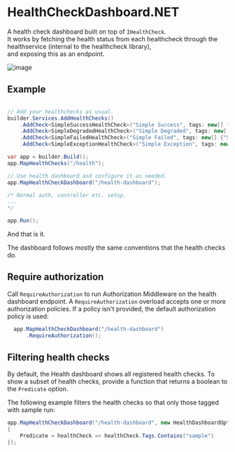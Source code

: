 # HealthCheckDashboard.NET
A health check dashboard built on top of `IHealthCheck`.  
It works by fetching the health status from each healthcheck through the healthservice (internal to the healthcheck library),  
and exposing this as an endpoint.

![image](https://github.com/user-attachments/assets/db688134-e2d8-495e-a208-a906ca2c7c5a)
 
## Example
```csharp

// Add your healthchecks as usual. 
builder.Services.AddHealthChecks()
    .AddCheck<SimpleSuccessHealthCheck>("Simple Success", tags: new[] {"Simple", "Success"})
    .AddCheck<SimpleDegradedHealthCheck>("Simple Degraded", tags: new[] {"Simple", "Degraded"})
    .AddCheck<SimpleFailedHealthCheck>("Simple Failed", tags: new[] {"Simple", "Failed"})
    .AddCheck<SimpleExceptionHealthCheck>("Simple Exception", tags: new[] {"Simple", "Exception"});

var app = builder.Build();
app.MapHealthChecks("/health");

// Use health dashboard and configure it as needed.
app.MapHealthCheckDashboard("/health-dashboard");

/* Normal auth, controller etc. setup.
...
*/

app.Run();
```

And that is it.

The dashboard follows mostly the same conventions that the health checks do.

## Require authorization
Call `RequireAuthorization` to run Authorization Middleware on the health dashboard endpoint. A `RequireAuthorization` overload accepts one or more authorization policies. 
If a policy isn't provided, the default authorization policy is used:

```csharp
  app.MapHealthCheckDashboard("/health-dashboard")
      .RequireAuthorization();
```
## Filtering health checks
By default, the Health dashboard shows all registered health checks.
To show a subset of health checks, provide a function that returns a boolean to the `Predicate` option.

The following example filters the health checks so that only those tagged with sample run:
```csharp
app.MapHealthCheckDashboard("/health-dashboard", new HealthDashboardOptions
{
    Predicate = healthCheck => healthCheck.Tags.Contains("sample")
});
```
